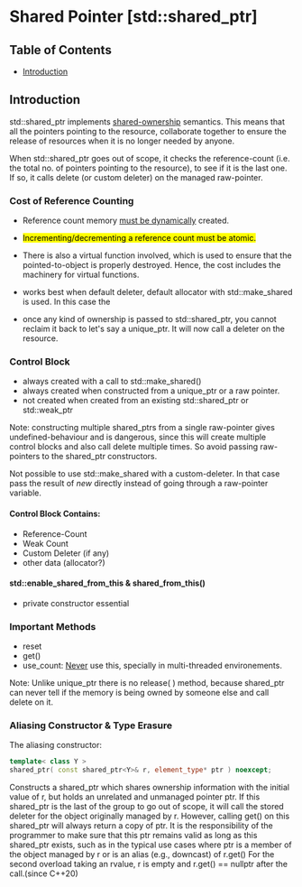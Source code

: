 #  Shared Pointer [std::shared_ptr]

## Table of Contents

- [Introduction](#introduction)


## Introduction

std::shared_ptr implements <u>shared-ownership</u> semantics. This means that all the pointers pointing to the resource, collaborate together to ensure the release of resources when it is no longer needed by anyone. 

When std::shared_ptr goes out of scope, it checks the reference-count (i.e. the total no. of pointers pointing to the resource), to see if it is the last one. If so, it calls delete (or custom deleter) on the managed raw-pointer.

### Cost of Reference Counting

-   Reference count memory <u>must be dynamically</u> created.
- <mark>Incrementing/decrementing a reference count must be atomic.</mark>
- There is also a virtual function involved, which is used to ensure that the pointed-to-object is properly destroyed. Hence, the cost includes the machinery for virtual functions.

- works best when default deleter, default allocator with std::make_shared is used. In this case the 

- once any kind of ownership is passed to std::shared_ptr, you cannot reclaim it back to let's say a unique_ptr. It will now call a deleter on the resource.

### Control Block

- always created with a call to std::make_shared()
- always created when constructed from a unique_ptr or a raw pointer.
- not created when created from an existing std::shared_ptr or std::weak_ptr

Note: constructing multiple shared_ptrs from a single raw-pointer gives undefined-behaviour and is dangerous, since this will create multiple control blocks and also call delete multiple times. So avoid passing raw-pointers to the shared_ptr constructors.

Not possible to use std::make_shared with a custom-deleter. In that case pass the result of *new* directly instead of going through a raw-pointer variable.

#### Control Block Contains:
- Reference-Count
- Weak Count
- Custom Deleter (if any)
- other data (allocator?)


#### std::enable_shared_from_this<T> & shared_from_this()
- private constructor essential

### Important Methods

- reset
- get()
- use_count:  <u>Never</u> use this, specially in multi-threaded environements. 

Note: Unlike unique_ptr<T> there is no release( ) method, because shared_ptr can never tell if the memory is being owned by someone else and call delete on it.


### Aliasing Constructor & Type Erasure

The aliasing constructor: <p>
```cpp
template< class Y >
shared_ptr( const shared_ptr<Y>& r, element_type* ptr ) noexcept;
```

Constructs a shared_ptr which shares ownership information with the initial value of r, but holds an unrelated and unmanaged pointer ptr. If this shared_ptr is the last of the group to go out of scope, it will call the stored deleter for the object originally managed by r. However, calling get() on this shared_ptr will always return a copy of ptr. It is the responsibility of the programmer to make sure that this ptr remains valid as long as this shared_ptr exists, such as in the typical use cases where ptr is a member of the object managed by r or is an alias (e.g., downcast) of r.get() For the second overload taking an rvalue, r is empty and r.get() == nullptr after the call.(since C++20)